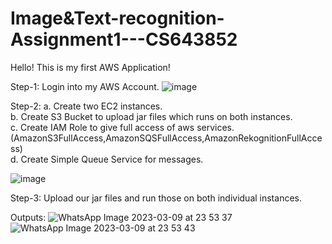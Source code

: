 # Image&Text-recognition-Assignment1---CS643852
Hello! This is my first AWS Application!

Step-1:
Login into my AWS Account.
![image](https://user-images.githubusercontent.com/85586071/224225987-78896e32-c01a-486f-9ab6-993818962499.png)

Step-2:
a. Create two EC2 instances. <br />
b. Create S3 Bucket to upload jar files which runs on both instances. <br />
c. Create IAM Role to give full access of aws services. (AmazonS3FullAccess,AmazonSQSFullAccess,AmazonRekognitionFullAccess) <br />
d. Create Simple Queue Service for messages.  <br />

![image](https://user-images.githubusercontent.com/85586071/224226198-ba3284ec-7dd3-4260-abc5-81dd1a94d244.png)

Step-3:
Upload our jar files and run those on both individual instances.

Outputs:
![WhatsApp Image 2023-03-09 at 23 53 37](https://user-images.githubusercontent.com/85586071/224226653-2bb6ae12-8252-4e5f-9ee1-890c743a090a.jpg)
![WhatsApp Image 2023-03-09 at 23 53 43](https://user-images.githubusercontent.com/85586071/224226665-cf23c588-9672-48be-a816-0e76cbf8704f.jpg)
